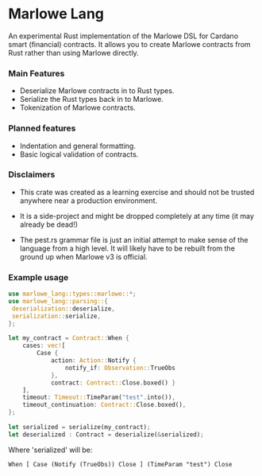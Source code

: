 # Marlowe Lang

An experimental Rust implementation of the Marlowe DSL for Cardano smart (financial) contracts. 
It allows you to create Marlowe contracts from Rust rather than using Marlowe directly.

### Main Features

- Deserialize Marlowe contracts in to Rust types.
- Serialize the Rust types back in to Marlowe.
- Tokenization of Marlowe contracts.

### Planned features

- Indentation and general formatting.
- Basic logical validation of contracts.

### Disclaimers

- This crate was created as a learning exercise and should not be trusted anywhere near a production environment.

- It is a side-project and might be dropped completely at any time (it may already be dead!)

- The pest.rs grammar file is just an initial attempt to make sense of the language from a high level. It will likely have to be rebuilt from the ground up when Marlowe v3 is official.


### Example usage

```rust
use marlowe_lang::types::marlowe::*;
use marlowe_lang::parsing::{
 deserialization::deserialize,
 serialization::serialize,
};
 
let my_contract = Contract::When {
    cases: vec![
        Case { 
            action: Action::Notify { 
                notify_if: Observation::TrueObs 
            }, 
            contract: Contract::Close.boxed() }
    ],
    timeout: Timeout::TimeParam("test".into()),
    timeout_continuation: Contract::Close.boxed(),
};
 
let serialized = serialize(my_contract);
let deserialized : Contract = deserialize(&serialized);
```
Where 'serialized' will be:
```text
When [ Case (Notify (TrueObs)) Close ] (TimeParam "test") Close
```
